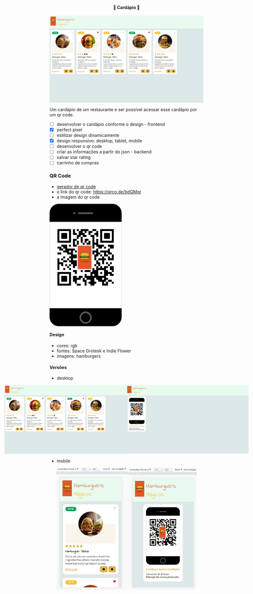 <h4 align="center"> 
	🚧 Cardápio 🚀
</h4>

<p align="center" style="display: flex; align-items: flex-start; justify-content: center;">
  <img alt="versão 1 do projeto" title="#cardapio" src="./.github/desktop-1-3.jpg" >
</p>  

Um cardápio de um restaurante e ser possível acessar esse cardápio por um qr code.

- [ ] desenvolver o cardápio conforme o design - frontend
- [x] perfect pixel 
- [ ] estilizar design dinamicamente
- [x] design responsivo: desktop, tablet, mobile
- [ ] desenvolver o qr code 
- [ ] criar as informações a partir do json - backend
- [ ] salvar star rating
- [ ] carrinho de compras

### QR Code

- [gerador de qr code](https://app.qr-code-generator.com/getstarted)
- o link do qr code: https://qrco.de/bdQMqr
- a imagem do qr code

<p align="left" style="display: flex; align-items: flex-start; justify-content: left;">
  <img alt="cardapio" title="#cardapio" src="./assets/qr-code-logo.jpg" height="400px">
</p>

#### Design

- cores: rgb
- fontes: Space Grotesk e Indie Flower
- imagens: hamburgers

#### Versões

- desktop

<p align="center" style="display: flex; align-items: flex-start; justify-content: center;">
  <img alt="cardapio" title="#cardapio" src="./.github/desktop-1-3.jpg" width="400px">
  <img alt="cardapio" title="#cardapio" src="./.github/desktop-2-3.jpg" width="400px">
</p>

- mobile

<p align="center" style="display: flex; align-items: flex-start; justify-content: center;">
  <img alt="cardapio" title="#cardapio" src="./.github/mobile-1-3.jpg" height="400px">
  <img alt="cardapio" title="#cardapio" src="./.github/mobile-2-3.jpg" height="400px">
</p>
